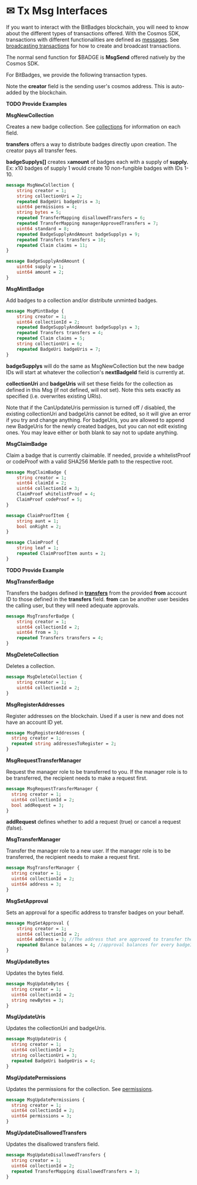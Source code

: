 # ✉ Tx Msg Interfaces

If you want to interact with the BitBadges blockchain, you will need to know about the different types of transactions offered. With the Cosmos SDK, transactions with different functionalities are defined as [messages](https://docs.cosmos.network/v0.46/core/transactions.html#messages). See [broadcasting transactions](../../sdk/broadcasting-and-signing-txs.md) for how to create and broadcast transactions.

The normal send function for $BADGE is **MsgSend** offered natively by the Cosmos SDK.

For BitBadges, we provide the following transaction types.&#x20;

Note the **creator** field is the sending user's cosmos address. This is auto-added by the blockchain.



**TODO Provide Examples**



**MsgNewCollection**

Creates a new badge collection. See [collections](collections.md) for information on each field.&#x20;

**transfers** offers a way to distribute badges directly upon creation. The creator pays all transfer fees.

**badgeSupplys\[]** creates x**amount** of badges each with a supply of **supply.** Ex: x10 badges of supply 1 would create 10 non-fungible badges with IDs 1-10.&#x20;

```protobuf
message MsgNewCollection {
    string creator = 1; 
    string collectionUri = 2;
    repeated BadgeUri badgeUris = 3;
    uint64 permissions = 4;
    string bytes = 5;
    repeated TransferMapping disallowedTransfers = 6;
    repeated TransferMapping managerApprovedTransfers = 7;
    uint64 standard = 8; 
    repeated BadgeSupplyAndAmount badgeSupplys = 9;
    repeated Transfers transfers = 10;
    repeated Claim claims = 11;
}
```

```protobuf
message BadgeSupplyAndAmount {
    uint64 supply = 1;
    uint64 amount = 2;
}
```

**MsgMintBadge**

Add badges to a collection and/or distribute unminted badges.

```protobuf
message MsgMintBadge {
    string creator = 1;
    uint64 collectionId = 2;
    repeated BadgeSupplyAndAmount badgeSupplys = 3;
    repeated Transfers transfers = 4;
    repeated Claim claims = 5;
    string collectionUri = 6;
    repeated BadgeUri badgeUris = 7;
}
```

**badgeSupplys** will do the same as MsgNewCollection but the new badge IDs will start at whatever the collection's **nextBadgeId** field is currently at.

**collectionUri** and **badgeUris** will set these fields for the collection as defined in this Msg (if not defined, will not set). Note this sets exactly as specified (i.e. overwrites existing URIs).

Note that if the CanUpdateUris permission is turned off / disabled, the existing collectionUri and badgeUris cannot be edited, so it will give an error if you try and change anything. For badgeUris, you are allowed to append new BadgeUris for the newly created badges, but you can not edit existing ones. You may leave either or both blank to say not to update anything.

**MsgClaimBadge**

Claim a badge that is currently claimable. If needed, provide a whitelistProof or codeProof with a valid SHA256 Merkle path to the respective root.&#x20;

```protobuf
message MsgClaimBadge {
    string creator = 1;
    uint64 claimId = 2;
    uint64 collectionId = 3;
    ClaimProof whitelistProof = 4;
    ClaimProof codeProof = 5;
}
```

```protobuf
message ClaimProofItem {
    string aunt = 1;
    bool onRight = 2;
}

message ClaimProof {
    string leaf = 1;
    repeated ClaimProofItem aunts = 2;
}
```

**TODO Provide Example**



**MsgTransferBadge**

Transfers the badges defined in [**transfers**](transfers.md) from the provided **from** account ID to those defined in the **transfers** field. **from** can be another user besides the calling user, but they will need adequate approvals.

```protobuf
message MsgTransferBadge {
    string creator = 1;
    uint64 collectionId = 2;
    uint64 from = 3;
    repeated Transfers transfers = 4;
}
```

**MsgDeleteCollection**

Deletes a collection.

```protobuf
message MsgDeleteCollection {
    string creator = 1;
    uint64 collectionId = 2;
}
```

**MsgRegisterAddresses**

Register addresses on the blockchain. Used if a user is new and does not have an account ID yet.

```protobuf
message MsgRegisterAddresses {
  string creator = 1;
  repeated string addressesToRegister = 2;
}
```

**MsgRequestTransferManager**

Request the manager role to be transferred to you. If the manager role is to be transferred, the recipient needs to make a request first.

```protobuf
message MsgRequestTransferManager {
  string creator = 1;
  uint64 collectionId = 2;
  bool addRequest = 3;
}
```

**addRequest** defines whether to add a request (true) or cancel a request (false).



**MsgTransferManager**

Transfer the manager role to a new user. If the manager role is to be transferred, the recipient needs to make a request first.

```protobuf
message MsgTransferManager {
  string creator = 1;
  uint64 collectionId = 2;
  uint64 address = 3;
}
```

**MsgSetApproval**

Sets an approval for a specific address to transfer badges on your behalf.

```protobuf
message MsgSetApproval {
    string creator = 1;
    uint64 collectionId = 2;
    uint64 address = 3; //The address that are approved to transfer the balances.
    repeated Balance balances = 4; //approval balances for every badgeId
}
```

**MsgUpdateBytes**

Updates the bytes field.

```protobuf
message MsgUpdateBytes {
  string creator = 1;
  uint64 collectionId = 2;
  string newBytes = 3;
}
```

**MsgUpdateUris**

Updates the collectionUri and badgeUris.

```protobuf
message MsgUpdateUris {
  string creator = 1;
  uint64 collectionId = 2;
  string collectionUri = 3;
  repeated BadgeUri badgeUris = 4;
}
```

**MsgUpdatePermissions**

Updates the permissions for the collection. See [permissions](permissions.md).

```protobuf
message MsgUpdatePermissions {
  string creator = 1;
  uint64 collectionId = 2;
  uint64 permissions = 3;
}
```

**MsgUpdateDisallowedTransfers**

Updates the disallowed transfers field.

```protobuf
message MsgUpdateDisallowedTransfers {
  string creator = 1;
  uint64 collectionId = 2;
  repeated TransferMapping disallowedTransfers = 3;
}
```
